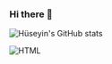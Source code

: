 ### Hi there 👋

<!--
**hbaydemir/hbaydemir** is a ✨ _special_ ✨ repository because its `README.md` (this file) appears on your GitHub profile.

Here are some ideas to get you started:

- 🔭 I’m currently working on ...
- 🌱 I’m currently learning ...
- 👯 I’m looking to collaborate on ...
- 🤔 I’m looking for help with ...
- 💬 Ask me about ...
- 📫 How to reach me: ...
- 😄 Pronouns: ...
- ⚡ Fun fact: ...
-->

![Hüseyin's GitHub stats](https://github-readme-stats.vercel.app/api?username=hbaydemir&show_icons=true&theme=radical)

![HTML](https://img.shields.io/badge/HTML-239120?style=for-the-badge&logo=html5&logoColor=white)
